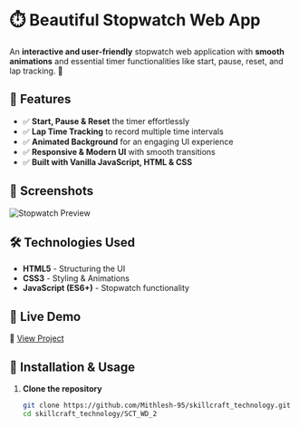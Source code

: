 # ⏱️ Beautiful Stopwatch Web App  

An **interactive and user-friendly** stopwatch web application with **smooth animations** and essential timer functionalities like start, pause, reset, and lap tracking. 🚀  

## 🌟 Features  

- ✅ **Start, Pause & Reset** the timer effortlessly  
- ✅ **Lap Time Tracking** to record multiple time intervals  
- ✅ **Animated Background** for an engaging UI experience  
- ✅ **Responsive & Modern UI** with smooth transitions  
- ✅ **Built with Vanilla JavaScript, HTML & CSS**  

## 📸 Screenshots  

![Stopwatch Preview](screenshot.png) 

## 🛠️ Technologies Used  

- **HTML5** - Structuring the UI  
- **CSS3** - Styling & Animations  
- **JavaScript (ES6+)** - Stopwatch functionality  

## 🚀 Live Demo  

🔗 [View Project](https://mithlesh-95.github.io/skillcraft_technology/SCT_WD_2/)

## 📂 Installation & Usage  

1. **Clone the repository**  
   ```sh
   git clone https://github.com/Mithlesh-95/skillcraft_technology.git
   cd skillcraft_technology/SCT_WD_2

